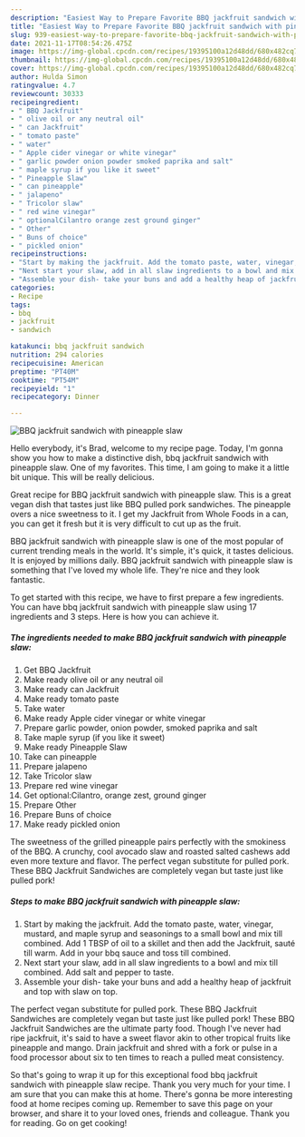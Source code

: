 ```yaml
---
description: "Easiest Way to Prepare Favorite BBQ jackfruit sandwich with pineapple slaw"
title: "Easiest Way to Prepare Favorite BBQ jackfruit sandwich with pineapple slaw"
slug: 939-easiest-way-to-prepare-favorite-bbq-jackfruit-sandwich-with-pineapple-slaw
date: 2021-11-17T08:54:26.475Z
image: https://img-global.cpcdn.com/recipes/19395100a12d48dd/680x482cq70/bbq-jackfruit-sandwich-with-pineapple-slaw-recipe-main-photo.jpg
thumbnail: https://img-global.cpcdn.com/recipes/19395100a12d48dd/680x482cq70/bbq-jackfruit-sandwich-with-pineapple-slaw-recipe-main-photo.jpg
cover: https://img-global.cpcdn.com/recipes/19395100a12d48dd/680x482cq70/bbq-jackfruit-sandwich-with-pineapple-slaw-recipe-main-photo.jpg
author: Hulda Simon
ratingvalue: 4.7
reviewcount: 30333
recipeingredient:
- " BBQ Jackfruit"
- " olive oil or any neutral oil"
- " can Jackfruit"
- " tomato paste"
- " water"
- " Apple cider vinegar or white vinegar"
- " garlic powder onion powder smoked paprika and salt"
- " maple syrup if you like it sweet"
- " Pineapple Slaw"
- " can pineapple"
- " jalapeno"
- " Tricolor slaw"
- " red wine vinegar"
- " optionalCilantro orange zest ground ginger"
- " Other"
- " Buns of choice"
- " pickled onion"
recipeinstructions:
- "Start by making the jackfruit. Add the tomato paste, water, vinegar, mustard, and maple syrup and seasonings to a small bowl and mix till combined. Add 1 TBSP of oil to a skillet and then add the Jackfruit, sauté till warm. Add in your bbq sauce and toss till combined."
- "Next start your slaw, add in all slaw ingredients to a bowl and mix till combined. Add salt and pepper to taste."
- "Assemble your dish- take your buns and add a healthy heap of jackfruit and top with slaw on top."
categories:
- Recipe
tags:
- bbq
- jackfruit
- sandwich

katakunci: bbq jackfruit sandwich 
nutrition: 294 calories
recipecuisine: American
preptime: "PT40M"
cooktime: "PT54M"
recipeyield: "1"
recipecategory: Dinner

---
```



![BBQ jackfruit sandwich with pineapple slaw](https://img-global.cpcdn.com/recipes/19395100a12d48dd/680x482cq70/bbq-jackfruit-sandwich-with-pineapple-slaw-recipe-main-photo.jpg)

Hello everybody, it's Brad, welcome to my recipe page. Today, I'm gonna show you how to make a distinctive dish, bbq jackfruit sandwich with pineapple slaw. One of my favorites. This time, I am going to make it a little bit unique. This will be really delicious.

Great recipe for BBQ jackfruit sandwich with pineapple slaw. This is a great vegan dish that tastes just like BBQ pulled pork sandwiches. The pineapple overs a nice sweetness to it. I get my Jackfruit from Whole Foods in a can, you can get it fresh but it is very difficult to cut up as the fruit.

BBQ jackfruit sandwich with pineapple slaw is one of the most popular of current trending meals in the world. It's simple, it's quick, it tastes delicious. It is enjoyed by millions daily. BBQ jackfruit sandwich with pineapple slaw is something that I've loved my whole life. They're nice and they look fantastic.


To get started with this recipe, we have to first prepare a few ingredients. You can have bbq jackfruit sandwich with pineapple slaw using 17 ingredients and 3 steps. Here is how you can achieve it.

<!--inarticleads1-->

##### The ingredients needed to make BBQ jackfruit sandwich with pineapple slaw:

1. Get  BBQ Jackfruit
1. Make ready  olive oil or any neutral oil
1. Make ready  can Jackfruit
1. Make ready  tomato paste
1. Take  water
1. Make ready  Apple cider vinegar or white vinegar
1. Prepare  garlic powder, onion powder, smoked paprika and salt
1. Take  maple syrup (if you like it sweet)
1. Make ready  Pineapple Slaw
1. Take  can pineapple
1. Prepare  jalapeno
1. Take  Tricolor slaw
1. Prepare  red wine vinegar
1. Get  optional:Cilantro, orange zest, ground ginger
1. Prepare  Other
1. Prepare  Buns of choice
1. Make ready  pickled onion


The sweetness of the grilled pineapple pairs perfectly with the smokiness of the BBQ. A crunchy, cool avocado slaw and roasted salted cashews add even more texture and flavor. The perfect vegan substitute for pulled pork. These BBQ Jackfruit Sandwiches are completely vegan but taste just like pulled pork! 

<!--inarticleads2-->

##### Steps to make BBQ jackfruit sandwich with pineapple slaw:

1. Start by making the jackfruit. Add the tomato paste, water, vinegar, mustard, and maple syrup and seasonings to a small bowl and mix till combined. Add 1 TBSP of oil to a skillet and then add the Jackfruit, sauté till warm. Add in your bbq sauce and toss till combined.
1. Next start your slaw, add in all slaw ingredients to a bowl and mix till combined. Add salt and pepper to taste.
1. Assemble your dish- take your buns and add a healthy heap of jackfruit and top with slaw on top.


The perfect vegan substitute for pulled pork. These BBQ Jackfruit Sandwiches are completely vegan but taste just like pulled pork! These BBQ Jackfruit Sandwiches are the ultimate party food. Though I&#39;ve never had ripe jackfruit, it&#39;s said to have a sweet flavor akin to other tropical fruits like pineapple and mango. Drain jackfruit and shred with a fork or pulse in a food processor about six to ten times to reach a pulled meat consistency. 

So that's going to wrap it up for this exceptional food bbq jackfruit sandwich with pineapple slaw recipe. Thank you very much for your time. I am sure that you can make this at home. There's gonna be more interesting food at home recipes coming up. Remember to save this page on your browser, and share it to your loved ones, friends and colleague. Thank you for reading. Go on get cooking!
